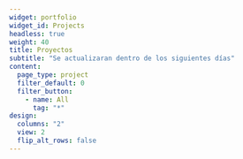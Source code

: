 ```yaml
---
widget: portfolio
widget_id: Projects
headless: true
weight: 40
title: Proyectos
subtitle: "Se actualizaran dentro de los siguientes días"
content:
  page_type: project
  filter_default: 0
  filter_button:
    - name: All
      tag: "*"
design:
  columns: "2"
  view: 2
  flip_alt_rows: false
---
```

